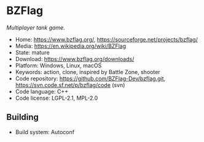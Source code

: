 # BZFlag

_Multiplayer tank game._

- Home: https://www.bzflag.org/, https://sourceforge.net/projects/bzflag/
- Media: https://en.wikipedia.org/wiki/BZFlag
- State: mature
- Download: https://www.bzflag.org/downloads/
- Platform: Windows, Linux, macOS
- Keywords: action, clone, inspired by Battle Zone, shooter
- Code repository: https://github.com/BZFlag-Dev/bzflag.git, https://svn.code.sf.net/p/bzflag/code (svn)
- Code language: C++
- Code license: LGPL-2.1, MPL-2.0

## Building

- Build system: Autoconf
